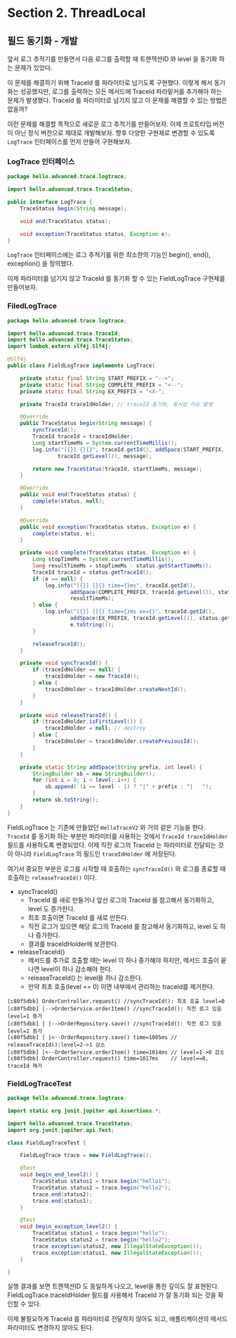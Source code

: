 # Section 2. ThreadLocal

## 필드 동기화 - 개발

앞서 로그 추적기를 만들면서 다음 로그를 출력할 때 트랜잭션ID 와 level 을 동기화 하는 문제가 있었다.

이 문제를 해결하기 위해 TraceId 를 파라미터로 넘기도록 구현했다. 이렇게 해서 동기화는 성공했지만, 로그를 출력하는 모든 메서드에 TraceId 파라밑커를 추가해야 하는 문제가 발생했다. TraceId 를 파라미터로 넘기지 않고 이 문제를 해결할 수 있는 방법은 없을까?

이런 문제를 해결할 목적으로 새로운 로그 추적기를 만들어보자. 이제 프로토타입 버전이 아닌 정식 버전으로 제대로 개발해보자. 향후 다양한 구현체로 변경할 수 있도록 `LogTrace` 인터페이스를 먼저 만들어 구현해보자.



### LogTrace 인터페이스

``` java
package hello.advanced.trace.logtrace;

import hello.advanced.trace.TraceStatus;

public interface LogTrace {
    TraceStatus begin(String message);

    void end(TraceStatus status);

    void exception(TraceStatus status, Exception e);
}
```

`LogTrace` 인터페이스에는 로그 추적기를 위한 최소한의 기능인 begin(), end(), exception() 을 정의했다.

이제 파라미터를 넘기지 않고 TraceId 를 동기화 할 수 있는 FieldLogTrace 구현체를 만들어보자.



### FiledLogTrace

``` java
package hello.advanced.trace.logtrace;

import hello.advanced.trace.TraceId;
import hello.advanced.trace.TraceStatus;
import lombok.extern.slf4j.Slf4j;

@Slf4j
public class FieldLogTrace implements LogTrace{

    private static final String START_PREFIX = "-->";
    private static final String COMPLETE_PREFIX = "<--";
    private static final String EX_PREFIX = "<X-";

    private TraceId traceIdHolder; // traceId 동기화, 동시성 이슈 발생

    @Override
    public TraceStatus begin(String message) {
        syncTraceId();
        TraceId traceId = traceIdHolder;
        Long startTimeMs = System.currentTimeMillis();
        log.info("[{}] {}{}", traceId.getId(), addSpace(START_PREFIX,
                traceId.getLevel()), message);

        return new TraceStatus(traceId, startTimeMs, message);
    }

    @Override
    public void end(TraceStatus status) {
        complete(status, null);
    }

    @Override
    public void exception(TraceStatus status, Exception e) {
        complete(status, e);
    }

    private void complete(TraceStatus status, Exception e) {
        Long stopTimeMs = System.currentTimeMillis();
        long resultTimeMs = stopTimeMs - status.getStartTimeMs();
        TraceId traceId = status.getTraceId();
        if (e == null) {
            log.info("[{}] {}{} time={}ms", traceId.getId(),
                    addSpace(COMPLETE_PREFIX, traceId.getLevel()), status.getMessage(),
                    resultTimeMs);
        } else {
            log.info("[{}] {}{} time={}ms ex={}", traceId.getId(),
                    addSpace(EX_PREFIX, traceId.getLevel()), status.getMessage(), resultTimeMs,
                    e.toString());
        }

        releaseTraceId();
    }

    private void syncTraceId() {
        if (traceIdHolder == null) {
            traceIdHolder = new TraceId();
        } else {
            traceIdHolder = traceIdHolder.createNextId();
        }
    }

    private void releaseTraceId() {
        if (traceIdHolder.isFirstLevel()) {
            traceIdHolder = null; // destroy
        } else {
            traceIdHolder = traceIdHolder.createPreviousId();
        }
    }

    private static String addSpace(String prefix, int level) {
        StringBuilder sb = new StringBuilder();
        for (int i = 0; i < level; i++) {
            sb.append( (i == level - 1) ? "|" + prefix : "|   ");
        }
        return sb.toString();
    }
}
```

FieldLogTrace 는 기존에 만들었던 `HelloTraceV2` 와 거의 같은 기능을 한다. `TraceId` 를 동기화 하는 부분만 파라미터를 사용하는 것에서 `TraceId traceIdHolder` 필드를 사용하도록 변경되었다. 이제 직전 로그의 TraceId 는 파라미터로 전달되는 것이 아니라 `FieldLogTrace` 의 필드인 `traceIdHolder` 에 저장된다.

여기서 중요한 부분은 로그를 시작할 때 호출하는 `syncTraceId()` 와 로그를 종료할 때 호출하는 `releaseTraceId()` 이다.

- syncTraceId()
  - TraceId 를 새로 만들거나 앞선 로그의 TraceId 를 참고해서 동기화하고, level 도 증가한다.
  - 최초 호출이면 TraceId 를 새로 만든다.
  - 직전 로그가 있으면 해당 로그의 TraceId 를 참고해서 동기화하고, level 도 하나 증가한다.
  - 결과를 traceIdHolder에 보관한다.
- releaseTraceId()
  - 메서드를 추가로 호출할 때는 level 이 하나 증가해야 하지만, 메서드 호출이 끝나면 level이 하나 감소해야 한다.
  - releaseTraceId() 는 level을 하나 감소한다.
  - 만약 최초 호출(level == 0) 이면 내부에서 관리하는 traceId를 제거한다.

```
[c80f5dbb] OrderController.request() //syncTraceId(): 최초 호출 level=0 
[c80f5dbb] |-->OrderService.orderItem() //syncTraceId(): 직전 로그 있음 level=1 증가
[c80f5dbb] | |-->OrderRepository.save() //syncTraceId(): 직전 로그 있음 level=2 증가
[c80f5dbb] | |<--OrderRepository.save() time=1005ms // releaseTraceId():level=2->1 감소
[c80f5dbb] |<--OrderService.orderItem() time=1014ms // level=1->0 감소
[c80f5dbb] OrderController.request() time=1017ms    // level==0, traceId 제거
```



### FieldLogTraceTest

``` java
package hello.advanced.trace.logtrace;

import static org.junit.jupiter.api.Assertions.*;

import hello.advanced.trace.TraceStatus;
import org.junit.jupiter.api.Test;

class FieldLogTraceTest {

    FieldLogTrace trace = new FieldLogTrace();

    @Test
    void begin_end_level2() {
        TraceStatus status1 = trace.begin("hello1");
        TraceStatus status2 = trace.begin("hello2");
        trace.end(status2);
        trace.end(status1);
    }

    @Test
    void begin_exception_level2() {
        TraceStatus status1 = trace.begin("hello");
        TraceStatus status2 = trace.begin("hello2");
        trace.exception(status2, new IllegalStateException());
        trace.exception(status1, new IllegalStateException());
    }

}
```

실행 결과를 보면 트랜잭션ID 도 동일하게 나오고, level을 통한 깊이도 잘 표현된다. FieldLogTrace.traceIdHolder 필드를 사용해서 TraceId 가 잘 동기화 되는 것을 확인할 수 있다.

이제 불필요하게 TraceId 를 파라미터로 전달하지 않아도 되고, 애플리케이션의 메서드 파라미터도 변경하지 않아도 된다.

